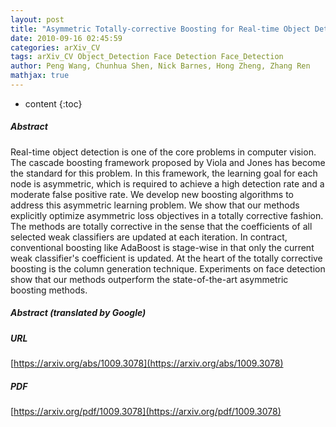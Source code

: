 ```yaml
---
layout: post
title: "Asymmetric Totally-corrective Boosting for Real-time Object Detection"
date: 2010-09-16 02:45:59
categories: arXiv_CV
tags: arXiv_CV Object_Detection Face Detection Face_Detection
author: Peng Wang, Chunhua Shen, Nick Barnes, Hong Zheng, Zhang Ren
mathjax: true
---
```


* content
{:toc}

##### Abstract
Real-time object detection is one of the core problems in computer vision. The cascade boosting framework proposed by Viola and Jones has become the standard for this problem. In this framework, the learning goal for each node is asymmetric, which is required to achieve a high detection rate and a moderate false positive rate. We develop new boosting algorithms to address this asymmetric learning problem. We show that our methods explicitly optimize asymmetric loss objectives in a totally corrective fashion. The methods are totally corrective in the sense that the coefficients of all selected weak classifiers are updated at each iteration. In contract, conventional boosting like AdaBoost is stage-wise in that only the current weak classifier's coefficient is updated. At the heart of the totally corrective boosting is the column generation technique. Experiments on face detection show that our methods outperform the state-of-the-art asymmetric boosting methods.

##### Abstract (translated by Google)


##### URL
[https://arxiv.org/abs/1009.3078](https://arxiv.org/abs/1009.3078)

##### PDF
[https://arxiv.org/pdf/1009.3078](https://arxiv.org/pdf/1009.3078)

